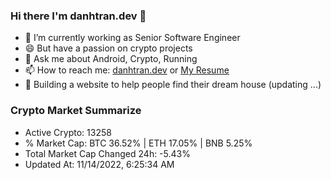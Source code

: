 ### Hi there I'm danhtran.dev 👋

- 🔭 I’m currently working as Senior Software Engineer
- 😄 But have a passion on crypto projects
- 💬 Ask me about Android, Crypto, Running 
- 📫 How to reach me: <a href="https://danhtran.dev" target="_blank">danhtran.dev</a> or <a href="Dan-Resume.pdf" target="_blank">My Resume</a>
- 🌱 Building a website to help people find their dream house (updating ...)

### Crypto Market Summarize
- Active Crypto: 13258
- % Market Cap: BTC 36.52% | ETH 17.05% | BNB 5.25%
- Total Market Cap Changed 24h: -5.43%
- Updated At: 11/14/2022, 6:25:34 AM

